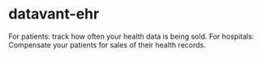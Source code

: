 # datavant-ehr

For patients: track how often your health data is being sold. 
For hospitals: Compensate your patients for sales of their health records. 
